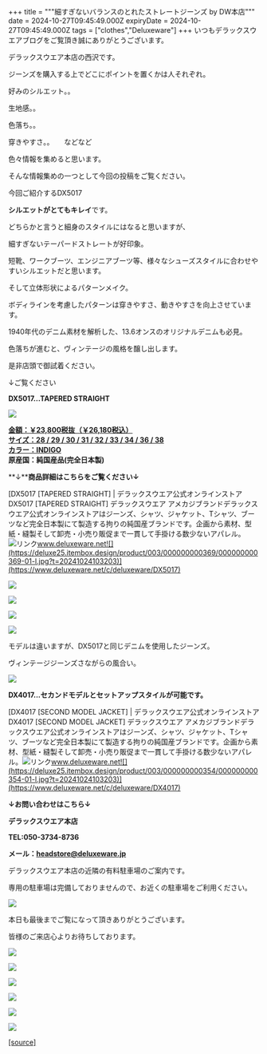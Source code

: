 +++
title = """細すぎないバランスのとれたストレートジーンズ  by  DW本店"""
date = 2024-10-27T09:45:49.000Z
expiryDate = 2024-10-27T09:45:49.000Z
tags = ["clothes","Deluxeware"]
+++
いつもデラックスウエアブログをご覧頂き誠にありがとうございます。

デラックスウエア本店の西沢です。

ジーンズを購入する上でどこにポイントを置くかは人それぞれ。

好みのシルエット。。

生地感。。

色落ち。。

穿きやすさ。。　　などなど

色々情報を集めると思います。

そんな情報集めの一つとして今回の投稿をご覧ください。

今回ご紹介するDX5017

**シルエットがとてもキレイ**です。

どちらかと言うと細身のスタイルにはなると思いますが、

細すぎないテーパードストレートが好印象。

短靴、ワークブーツ、エンジニアブーツ等、様々なシューズスタイルに合わせやすいシルエットだと思います。

そして立体形状によるパターンメイク。

ボディラインを考慮したパターンは穿きやすさ、動きやすさを向上させています。

1940年代のデニム素材を解析した、13.6オンスのオリジナルデニムも必見。

色落ちが進むと、ヴィンテージの風格を醸し出します。

是非店頭で御試着ください。

↓ご覧ください

**DX5017...TAPERED STRAIGHT**

[![](https://stat.ameba.jp/user_images/20241027/17/deluxeware/ee/78/j/o1172156215502870932.jpg)](https://stat.ameba.jp/user_images/20241027/17/deluxeware/ee/78/j/o1172156215502870932.jpg)

**[金額：￥23,800税抜（￥26,180税込）](https://www.deluxeware.net/c/deluxeware/DX5017)  
[サイズ：28 / 29 / 30 / 31 / 32 / 33 / 34 / 36 / 38](https://www.deluxeware.net/c/deluxeware/DX5017)  
[カラー：INDIGO](https://www.deluxeware.net/c/deluxeware/DX5017)  
原産国：純国産品(完全日本製)**

**↓****商品詳細はこちらをご覧ください↓**

[DX5017 \[TAPERED STRAIGHT\] | デラックスウエア公式オンラインストアDX5017 \[TAPERED STRAIGHT\] デラックスウエア アメカジブランドデラックスウエア公式オンラインストアはジーンズ、シャツ、ジャケット、Tシャツ、ブーツなど完全日本製にて製造する拘りの純国産ブランドです。企画から素材、型紙・縫製そして卸売・小売り販促まで一貫して手掛ける数少ないアパレル。![リンク](https://c.stat100.ameba.jp/ameblo/symbols/v3.20.0/svg/gray/editor_link.svg)www.deluxeware.net![](https://deluxe25.itembox.design/product/003/000000000369/000000000369-01-l.jpg?t=20241024103203)](https://www.deluxeware.net/c/deluxeware/DX5017)

**[![](https://stat.ameba.jp/user_images/20241027/17/deluxeware/1c/96/j/o1172156415502870927.jpg)](https://stat.ameba.jp/user_images/20241027/17/deluxeware/1c/96/j/o1172156415502870927.jpg)**

[![](https://stat.ameba.jp/user_images/20241027/17/deluxeware/94/84/j/o1168155815502870929.jpg)](https://stat.ameba.jp/user_images/20241027/17/deluxeware/94/84/j/o1168155815502870929.jpg)

[![](https://stat.ameba.jp/user_images/20241027/17/deluxeware/8c/ae/j/o1170156015502870934.jpg)](https://stat.ameba.jp/user_images/20241027/17/deluxeware/8c/ae/j/o1170156015502870934.jpg)

[![](https://stat.ameba.jp/user_images/20241027/18/deluxeware/02/21/j/o1168155815502904926.jpg)](https://stat.ameba.jp/user_images/20241027/18/deluxeware/02/21/j/o1168155815502904926.jpg)

モデルは違いますが、DX5017と同じデニムを使用したジーンズ。

ヴィンテージジーンズさながらの風合い。

[![](https://stat.ameba.jp/user_images/20241027/17/deluxeware/d5/80/j/o1172156415502870924.jpg)](https://stat.ameba.jp/user_images/20241027/17/deluxeware/d5/80/j/o1172156415502870924.jpg)

**DX4017...セカンドモデルとセットアップスタイルが可能です。**

[DX4017 \[SECOND MODEL JACKET\] | デラックスウエア公式オンラインストアDX4017 \[SECOND MODEL JACKET\] デラックスウエア アメカジブランドデラックスウエア公式オンラインストアはジーンズ、シャツ、ジャケット、Tシャツ、ブーツなど完全日本製にて製造する拘りの純国産ブランドです。企画から素材、型紙・縫製そして卸売・小売り販促まで一貫して手掛ける数少ないアパレル。![リンク](https://c.stat100.ameba.jp/ameblo/symbols/v3.20.0/svg/gray/editor_link.svg)www.deluxeware.net![](https://deluxe25.itembox.design/product/003/000000000354/000000000354-01-l.jpg?t=20241024103203)](https://www.deluxeware.net/c/deluxeware/DX4017)

**↓お問い合わせはこちら↓**

**デラックスウエア本店**

**TEL:050-3734-8736**

**メール：headstore@deluxeware.jp**

デラックスウエア本店の近隣の有料駐車場のご案内です。

専用の駐車場は完備しておりませんので、お近くの駐車場をご利用ください。

[![](https://stat.ameba.jp/user_images/20231002/16/deluxeware/6e/11/j/o0800080015345677212.jpg?caw=800)](https://ameblo.jp/deluxeware/image-12823266760-15345677212.html)

本日も最後までご覧になって頂きありがとうございます。

皆様のご来店心よりお待ちしております。

[![](https://stat.ameba.jp/user_images/20241016/14/deluxeware/bc/37/j/o0930015015498595508.jpg?caw=800)](https://www.deluxeware.net/c/tokusyu)

[![](https://stat.ameba.jp/user_images/20241007/16/deluxeware/df/96/j/o0800026015495163803.jpg?caw=800)](https://www.deluxeware.net/)

[![](https://stat.ameba.jp/user_images/20240614/12/deluxeware/fb/b4/j/o0800026015451324172.jpg?caw=800)](https://www.deluxeware.net/c/2024FWreserveall)

[![](https://stat.ameba.jp/user_images/20240315/15/deluxeware/04/7f/j/o0800026015413271803.jpg?caw=800)](https://www.instagram.com/deluxeware/?hl=ja)

[![](https://stat.ameba.jp/user_images/20220415/12/deluxeware/3b/ce/j/o0800026015103175481.jpg?caw=800)](https://www.deluxeware.net/f/headstore)

[![](https://stat.ameba.jp/user_images/20220415/12/deluxeware/d7/c6/j/o0800026015103175487.jpg?caw=800)](https://www.deluxeware.net/)

[[source]](https://ameblo.jp/deluxeware/entry-12872829504.html)
